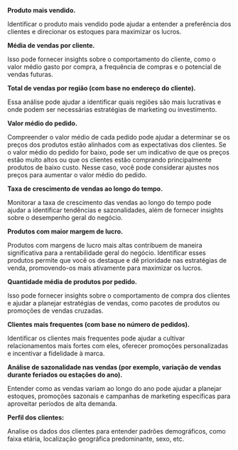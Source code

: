 
**Produto mais vendido.**

 Identificar o produto mais vendido pode ajudar a entender a preferência dos clientes e direcionar os estoques para maximizar os lucros.


**Média de vendas por cliente.**

Isso pode fornecer insights sobre o comportamento do cliente, como o valor médio gasto por compra, a frequência de compras e o potencial de vendas futuras.

**Total de vendas por região (com base no endereço do cliente).**

Essa análise pode ajudar a identificar quais regiões são mais lucrativas e onde podem ser necessárias estratégias de marketing ou investimento.

**Valor médio do pedido.**

Compreender o valor médio de cada pedido pode ajudar a determinar se os preços dos produtos estão alinhados com as expectativas dos clientes. Se o valor médio do pedido for baixo, pode ser um indicativo de que os preços estão muito altos ou que os clientes estão comprando principalmente produtos de baixo custo. Nesse caso, você pode considerar ajustes nos preços para aumentar o valor médio do pedido.

**Taxa de crescimento de vendas ao longo do tempo.**

Monitorar a taxa de crescimento das vendas ao longo do tempo pode ajudar a identificar tendências e sazonalidades, além de fornecer insights sobre o desempenho geral do negócio.

**Produtos com maior margem de lucro.**

Produtos com margens de lucro mais altas contribuem de maneira significativa para a rentabilidade geral do negócio. Identificar esses produtos permite que você os destaque e dê prioridade nas estratégias de venda, promovendo-os mais ativamente para maximizar os lucros.

**Quantidade média de produtos por pedido.**

 Isso pode fornecer insights sobre o comportamento de compra dos clientes e ajudar a planejar estratégias de vendas, como pacotes de produtos ou promoções de vendas cruzadas.

**Clientes mais frequentes (com base no número de pedidos).**

Identificar os clientes mais frequentes pode ajudar a cultivar relacionamentos mais fortes com eles, oferecer promoções personalizadas e incentivar a fidelidade à marca.

**Análise de sazonalidade nas vendas (por exemplo, variação de vendas durante feriados ou estações do ano).**

Entender como as vendas variam ao longo do ano pode ajudar a planejar estoques, promoções sazonais e campanhas de marketing específicas para aproveitar períodos de alta demanda.

**Perfil dos clientes:**

Analise os dados dos clientes para entender padrões demográficos, como faixa etária, localização geográfica predominante, sexo, etc.

